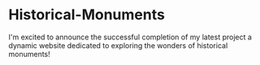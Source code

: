 # Historical-Monuments
I'm excited to announce the successful completion of my latest project a dynamic website dedicated to exploring the wonders of historical monuments! 
